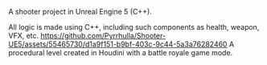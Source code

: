 A shooter project in Unreal Engine 5 (C++). 

All logic is made using C++, including such components as health, weapon, VFX, etc. 
https://github.com/Pyrrhulla/Shooter-UE5/assets/55465730/d1a9f151-b9bf-403c-9c44-5a3a76282460
A procedural level created in Houdini with a battle royale game mode. 
